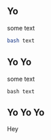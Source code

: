 ## Yo

some text

```bash  
bash text
```

## Yo Yo

some text

``` 
bash text
```

## Yo Yo Yo

Hey
